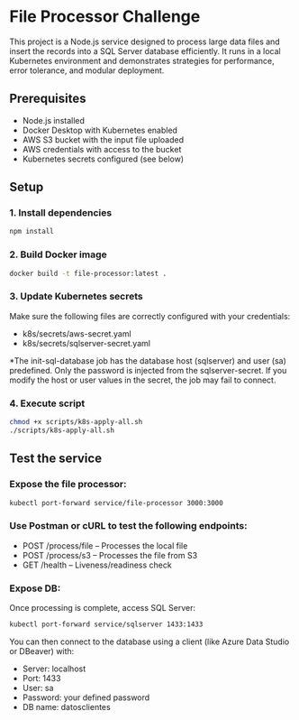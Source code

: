 # File Processor Challenge

This project is a Node.js service designed to process large data files and insert the records into a SQL Server database efficiently. It runs in a local Kubernetes environment and demonstrates strategies for performance, error tolerance, and modular deployment.

## Prerequisites

- Node.js installed
- Docker Desktop with Kubernetes enabled
- AWS S3 bucket with the input file uploaded
- AWS credentials with access to the bucket
- Kubernetes secrets configured (see below)

## Setup

### 1. Install dependencies

```bash
npm install
```

### 2. Build Docker image

```bash
docker build -t file-processor:latest .
```

### 3. Update Kubernetes secrets

Make sure the following files are correctly configured with your credentials:

- k8s/secrets/aws-secret.yaml
- k8s/secrets/sqlserver-secret.yaml

*The init-sql-database job has the database host (sqlserver) and user (sa) predefined. Only the password is injected from the sqlserver-secret. If you modify the host or user values in the secret, the job may fail to connect.

### 4. Execute script

```bash
chmod +x scripts/k8s-apply-all.sh
./scripts/k8s-apply-all.sh
```

## Test the service

### Expose the file processor:

```bash
kubectl port-forward service/file-processor 3000:3000
```

### Use Postman or cURL to test the following endpoints:

- POST /process/file – Processes the local file
- POST /process/s3 – Processes the file from S3
- GET /health – Liveness/readiness check

### Expose DB:

Once processing is complete, access SQL Server:

```bash
kubectl port-forward service/sqlserver 1433:1433
```

You can then connect to the database using a client (like Azure Data Studio or DBeaver) with:

- Server: localhost
- Port: 1433
- User: sa
- Password: your defined password
- DB name: datosclientes